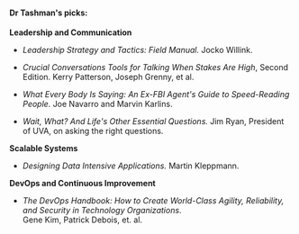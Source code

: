 #### Dr Tashman's picks:  

**Leadership and Communication**

- *Leadership Strategy and Tactics: Field Manual.* Jocko Willink.
 
- *Crucial Conversations Tools for Talking When Stakes Are High*, Second Edition. Kerry Patterson, Joseph Grenny, et al.
 
- *What Every Body Is Saying: An Ex-FBI Agent's Guide to Speed-Reading People.* Joe Navarro and Marvin Karlins.

- *Wait, What? And Life's Other Essential Questions.* Jim Ryan, President of UVA, on asking the right questions.  

**Scalable Systems**  

- *Designing Data Intensive Applications.* Martin Kleppmann.

**DevOps and Continuous Improvement**  

- *The DevOps Handbook: How to Create World-Class Agility, Reliability, and Security in Technology Organizations*.  
   Gene Kim, Patrick Debois, et. al.
